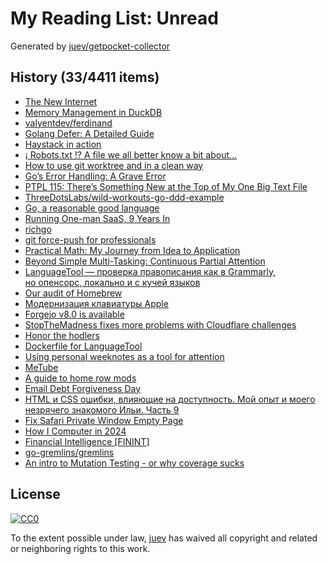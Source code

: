 # My Reading List: Unread

Generated by [juev/getpocket-collector](https://github.com/juev/getpocket-collector)

## History (33/4411 items)

- [The New Internet](https://tailscale.com/blog/new-internet)
- [Memory Management in DuckDB](https://duckdb.org/2024/07/09/memory-management.html)
- [valyentdev/ferdinand](https://github.com/valyentdev/ferdinand.git)
- [Golang Defer: A Detailed Guide](https://victoriametrics.com/blog/defer-in-go/)
- [Haystack in action](https://haystackeditor.com/)
- [¡ Robots.txt !? A file we all better know a bit about…](https://osintteam.blog/robots-txt-a-file-we-all-better-know-a-bit-about-218794b6c1c7)
- [How to use git worktree and in a clean way](https://morgan.cugerone.com/blog/how-to-use-git-worktree-and-in-a-clean-way/)
- [Go’s Error Handling: A Grave Error](https://medium.com/@okoanton/gos-error-handling-a-grave-error-cf98c28c8f66)
- [PTPL 115: There’s Something New at the Top of My One Big Text File](https://www.blog.plaintextpaperless.com/p/ptpl-115-theres-something-new-in-my-obtf)
- [ThreeDotsLabs/wild-workouts-go-ddd-example](https://github.com/ThreeDotsLabs/wild-workouts-go-ddd-example)
- [Go, a reasonable good language](https://kokada.capivaras.dev/blog/go-a-reasonable-good-language/)
- [Running One-man SaaS, 9 Years In](https://blog.healthchecks.io/2024/07/running-one-man-saas-9-years-in/)
- [richgo](https://github.com/kyoh86/richgo)
- [git force-push for professionals](https://evilcookie.de/git-force-push-for-professionals.html)
- [Practical Math: My Journey from Idea to Application](https://blog.ignaciobrasca.com/opinion/2024/07/29/practical-math.html)
- [Beyond Simple Multi-Tasking: Continuous Partial Attention](https://lindastone.net/2009/11/30/beyond-simple-multi-tasking-continuous-partial-attention/)
- [LanguageTool — проверка правописания как в Grammarly, но опенсорс, локально и с кучей языков](https://vas3k.club/post/25137/)
- [Our audit of Homebrew](https://blog.trailofbits.com/2024/07/30/our-audit-of-homebrew/)
- [Модернизация клавиатуры Apple](https://alexmak.net/2024/07/30/aek-touch-id/)
- [Forgejo v8.0 is available](https://forgejo.org/2024-07-release-v8-0/)
- [StopTheMadness fixes more problems with Cloudflare challenges](https://underpassapp.com/news/2024/7/9.html)
- [Honor the hodlers](https://medium.com/@zooko/honor-the-hodlers-18cd7918a0b5)
- [Dockerfile for LanguageTool](https://github.com/Erikvl87/docker-languagetool)
- [Using personal weeknotes as a tool for attention](https://tracydurnell.com/2024/07/30/using-personal-weeknotes-as-a-tool-for-attention/)
- [MeTube](https://github.com/alexta69/metube)
- [A guide to home row mods](https://precondition.github.io/home-row-mods)
- [Email Debt Forgiveness Day](http://Karl-Voit.at/2021/07/31/email-debt)
- [HTML и CSS ошибки, влияющие на доступность. Мой опыт и моего незрячего знакомого Ильи. Часть 9](https://habr.com/ru/companies/ruvds/articles/824862/)
- [Fix Safari Private Window Empty Page](https://lapcatsoftware.com/articles/2024/7/2.html)
- [How I Computer in 2024](https://jnsgr.uk/2024/07/how-i-computer-in-2024/)
- [Financial Intelligence [FININT]](https://ohshint.gitbook.io/oh-shint-its-a-blog/osint-web-resources/financial-intelligence-finint)
- [go-gremlins/gremlins](https://github.com/go-gremlins/gremlins)
- [An intro to Mutation Testing - or why coverage sucks](https://pedrorijo.com/blog/intro-mutation/)

## License

[![CC0](https://mirrors.creativecommons.org/presskit/buttons/88x31/svg/cc-zero.svg)](https://creativecommons.org/publicdomain/zero/1.0/)

To the extent possible under law, [juev](https://github.com/juev) has waived all copyright and related or neighboring rights to this work.
